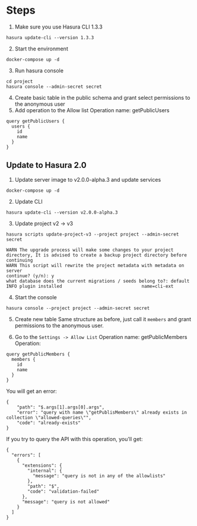 # Steps

1. Make sure you use Hasura CLI 1.3.3
```
hasura update-cli --version 1.3.3
```

2. Start the environment
```
docker-compose up -d
```

3. Run hasura console
```
cd project
hasura console --admin-secret secret
```

4. Create basic table in the public schema and grant select permissions to the anonymous user
5. Add operation to the Allow list
Operation name: getPublicUsers
```
query getPublicUsers {
  users {
    id
    name
  }
}
```

## Update to Hasura 2.0
1. Update server image to v2.0.0-alpha.3 and update services
```
docker-compose up -d
```
2. Update CLI
```
hasura update-cli --version v2.0.0-alpha.3
```
3. Update project v2 -> v3
```
hasura scripts update-project-v3 --project project --admin-secret secret

WARN The upgrade process will make some changes to your project directory, It is advised to create a backup project directory before continuing
WARN This script will rewrite the project metadata with metadata on server
continue? (y/n): y
what database does the current migrations / seeds belong to?: default
INFO plugin installed                              name=cli-ext
```

4. Start the console
```
hasura console --project project --admin-secret secret
```

5. Create new table
Same structure as before, just call it `members` and grant permissions to the anonymous user.

6. Go to the `Settings -> Allow List`
Operation name: getPublicMembers
Operation:
```
query getPublicMembers {
  members {
    id
    name
  }
}
```

You will get an error:
```
{
    "path": "$.args[1].args[0].args",
    "error": "query with name \"getPublisMembers\" already exists in collection \"allowed-queries\"",
    "code": "already-exists"
}
```

If you try to query the API with this operation, you'll get:
```
{
  "errors": [
    {
      "extensions": {
        "internal": {
          "message": "query is not in any of the allowlists"
        },
        "path": "$",
        "code": "validation-failed"
      },
      "message": "query is not allowed"
    }
  ]
}
```
